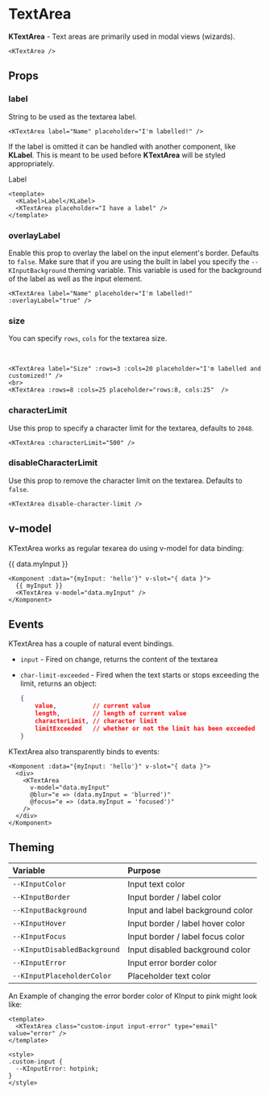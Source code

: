 # TextArea

**KTextArea** - Text areas are primarily used in modal views (wizards).
<KTextArea/>

```vue
<KTextArea />
```

## Props

### label

String to be used as the textarea label.

<KTextArea label="Name" placeholder="I'm labelled!" />

```vue
<KTextArea label="Name" placeholder="I'm labelled!" />
```

If the label is omitted it can be handled with another component, like **KLabel**. This is meant to be used before **KTextArea** will be styled appropriately.

<KLabel>Label</KLabel>
<KTextArea placeholder="I have a label" />

```vue
<template>
  <KLabel>Label</KLabel>
  <KTextArea placeholder="I have a label" />
</template>
```

### overlayLabel

Enable this prop to overlay the label on the input element's border. Defaults to `false`.
Make sure that if you are using the built in label you specify the `--KInputBackground` theming variable. This variable is used for the background of the label as well as the input element.

<KTextArea label="Name" placeholder="I'm labelled!" :overlayLabel="true" />

```vue
<KTextArea label="Name" placeholder="I'm labelled!" :overlayLabel="true" />
```

### size

You can specify `rows`, `cols` for the textarea size.

<KTextArea label="Size" :rows=3 :cols=20 placeholder="I'm labelled and customized!" />
<br>
<KTextArea :rows=8 :cols=25 placeholder="rows:8, cols:25"  />

```vue
<KTextArea label="Size" :rows=3 :cols=20 placeholder="I'm labelled and customized!" />
<br>
<KTextArea :rows=8 :cols=25 placeholder="rows:8, cols:25"  />
```

### characterLimit

Use this prop to specify a character limit for the textarea, defaults to `2048`.

<KTextArea :characterLimit="500" />

```vue
<KTextArea :characterLimit="500" />
```

### disableCharacterLimit

Use this prop to remove the character limit on the textarea. Defaults to `false`.

<KTextArea disable-character-limit />

```vue
<KTextArea disable-character-limit />
```

## v-model

KTextArea works as regular texarea do using v-model for data binding:

<Komponent :data="{myInput: 'hello'}" v-slot="{ data }">
  <div>
    {{ data.myInput }}
    <KTextArea
      v-model="data.myInput"
      @blur="e => (data.myInput = 'blurred')" />
  </div>
</Komponent>

```vue
<Komponent :data="{myInput: 'hello'}" v-slot="{ data }">
  {{ myInput }}
  <KTextArea v-model="data.myInput" />
</Komponent>
```

## Events

KTextArea has a couple of natural event bindings.

- `input` - Fired on change, returns the content of the textarea
- `char-limit-exceeded` - Fired when the text starts or stops exceeding the limit, returns an object:

    ```json
    {
        value,          // current value
        length,         // length of current value
        characterLimit, // character limit
        limitExceeded   // whether or not the limit has been exceeded
    }
    ```

KTextArea also transparently binds to events:

<Komponent :data="{myInput: 'hello'}" v-slot="{ data }">
  <div>
    <KTextArea
      v-model="data.myInput"
      @blur="e => (data.myInput = 'blurred')"
      @focus="e => (data.myInput = 'focused')"
    />
  </div>
</Komponent>

```vue
<Komponent :data="{myInput: 'hello'}" v-slot="{ data }">
  <div>
    <KTextArea
      v-model="data.myInput"
      @blur="e => (data.myInput = 'blurred')"
      @focus="e => (data.myInput = 'focused')"
    />
  </div>
</Komponent>
```

## Theming

| Variable | Purpose
|:-------- |:-------
| `--KInputColor` | Input text color
| `--KInputBorder` | Input border / label color
| `--KInputBackground` | Input and label background color
| `--KInputHover` | Input border / label hover color
| `--KInputFocus` | Input border / label focus color
| `--KInputDisabledBackground` | Input disabled background color
| `--KInputError` | Input error border color
| `--KInputPlaceholderColor`| Placeholder text color

An Example of changing the error border color of KInput to pink might look like:

<template>
  <KTextArea class="custom-input input-error" type="email" value="error" />
</template>

```vue
<template>
  <KTextArea class="custom-input input-error" type="email" value="error" />
</template>

<style>
.custom-input {
  --KInputError: hotpink;
}
</style>
```

<style lang="scss">
.custom-input {
  --KInputError: hotpink;
}
</style>
